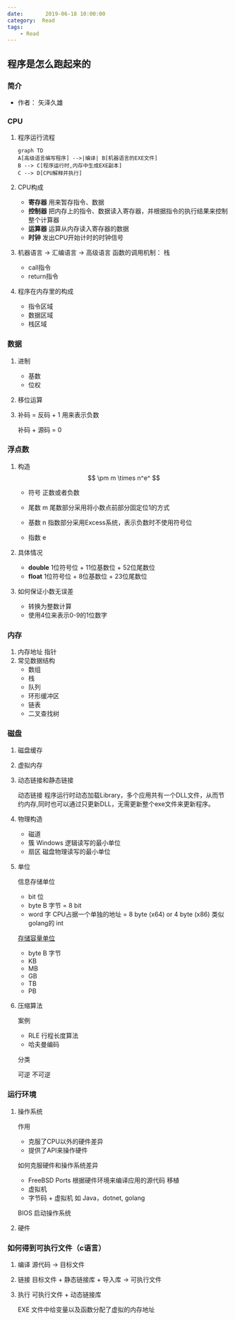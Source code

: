 ```yaml
---
date:       2019-06-18 10:00:00
category:  Read
tags:
    - Read
---
```


## 程序是怎么跑起来的

### 简介
- 作者： 矢泽久雄

### CPU
1. 程序运行流程
    ```mermaid
    graph TD
    A[高级语言编写程序] -->|编译| B[机器语言的EXE文件]
    B --> C[程序运行时,内存中生成EXE副本]
    C --> D[CPU解释并执行]
    ```
2. CPU构成

   * **寄存器** 用来暂存指令、数据
   * **控制器** 把内存上的指令、数据读入寄存器，并根据指令的执行结果来控制整个计算器
   * **运算器** 运算从内存读入寄存器的数据
   * **时钟** 发出CPU开始计时的时钟信号

3. 机器语言 -> 汇编语言 -> 高级语言
函数的调用机制： 栈
   - call指令
   - return指令

4. 程序在内存里的构成
   - 指令区域
   - 数据区域
   - 栈区域

### 数据
1. 进制
   - 基数
   - 位权

2. 移位运算

3. 补码 = 反码 + 1 用来表示负数

   补码 + 源码 = 0

### 浮点数
1. 构造
   $$
   \pm m \times n^e^
   $$

   - 符号 正数或者负数

   - 尾数 m 尾数部分采用将小数点前部分固定位1的方式

   - 基数 n 指数部分采用Excess系统，表示负数时不使用符号位

   - 指数 e

2. 具体情况

   - **double** 1位符号位 + 11位基数位 + 52位尾数位
   - **float** 1位符号位 + 8位基数位 + 23位尾数位 

3. 如何保证小数无误差

   - 转换为整数计算
   - 使用4位来表示0-9的1位数字


### 内存

1. 内存地址 指针
2. 常见数据结构
   - 数组
   - 栈
   - 队列
   - 环形缓冲区
   - 链表
   - 二叉查找树

### 磁盘

1. 磁盘缓存

2. 虚拟内存

3. 动态链接和静态链接

   动态链接 程序运行时动态加载Library，多个应用共有一个DLL文件，从而节约内存,同时也可以通过只更新DLL，无需更新整个exe文件来更新程序。

4. 物理构造

   - 磁道
   - 簇 Windows 逻辑读写的最小单位 
   - 扇区 磁盘物理读写的最小单位

5. 单位

   信息存储单位

   - bit 位 
   - byte B 字节 = 8 bit
   - word 字 CPU占据一个单独的地址 = 8 byte (x64) or 4 byte (x86) 类似 golang的 int

   [存储容量单位](https://baike.baidu.com/item/%E5%AD%98%E5%82%A8%E5%AE%B9%E9%87%8F%E5%8D%95%E4%BD%8D/10548642)

   - byte B 字节
   - KB
   - MB
   - GB
   - TB
   - PB

6. 压缩算法

   案例

   - RLE 行程长度算法 
   - 哈夫曼编码

   分类

   可逆 不可逆

### 运行环境

1. 操作系统

   作用

   - 克服了CPU以外的硬件差异
   - 提供了API来操作硬件

   如何克服硬件和操作系统差异

   - FreeBSD Ports 根据硬件环境来编译应用的源代码 移植
   - 虚拟机
   - 字节码 + 虚拟机 如 Java，dotnet, golang

   BIOS 启动操作系统

2. 硬件



### 如何得到可执行文件（c语言）

1. 编译  源代码 -> 目标文件

2. 链接  目标文件 + 静态链接库 + 导入库 -> 可执行文件

3. 执行  可执行文件 + 动态链接库

   EXE 文件中给变量以及函数分配了虚拟的内存地址  

